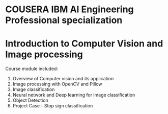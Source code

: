 # COUSERA IBM AI Engineering Professional specialization

# Introduction to Computer Vision and Image processing
  Course module included:
  1. Overview of Computer vision and its application
  2. Image processing with OpenCV and Pillow
  3. Image classification
  4. Neural network and Deep learning for image classification
  5. Object Detection
  6. Project Case - Stop sign classification
